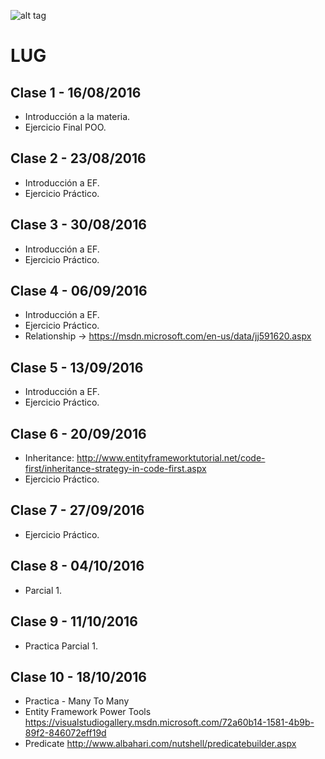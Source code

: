 ![alt tag](http://cice.es/wp-content/uploads/2013/11/microsoft-visual-studio-online.jpg)
# LUG

## Clase 1 - 16/08/2016
- Introducción a la materia.
- Ejercicio Final POO.

## Clase 2 - 23/08/2016
- Introducción a EF.
- Ejercicio Práctico.

## Clase 3 - 30/08/2016
- Introducción a EF.
- Ejercicio Práctico.

## Clase 4 - 06/09/2016
- Introducción a EF.
- Ejercicio Práctico. 
- Relationship -> https://msdn.microsoft.com/en-us/data/jj591620.aspx

## Clase 5 - 13/09/2016
- Introducción a EF.
- Ejercicio Práctico. 

## Clase 6 - 20/09/2016
- Inheritance: http://www.entityframeworktutorial.net/code-first/inheritance-strategy-in-code-first.aspx
- Ejercicio Práctico.

## Clase 7 - 27/09/2016
- Ejercicio Práctico. 

## Clase 8 - 04/10/2016
- Parcial 1. 

## Clase 9 - 11/10/2016
- Practica Parcial 1. 

## Clase 10 - 18/10/2016
- Practica - Many To Many
- Entity Framework Power Tools  https://visualstudiogallery.msdn.microsoft.com/72a60b14-1581-4b9b-89f2-846072eff19d
- Predicate http://www.albahari.com/nutshell/predicatebuilder.aspx

